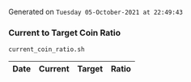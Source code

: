 Generated on `Tuesday 05-October-2021 at 22:49:43`

### Current to Target Coin Ratio
`current_coin_ratio.sh`

Date|Current|Target|Ratio
---|---|---|---
